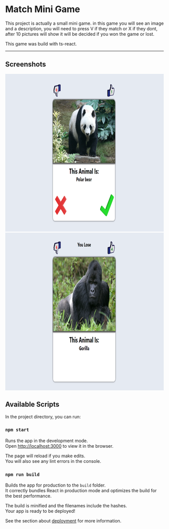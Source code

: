 # Match Mini Game

This project is actually a small mini game.
in this game you will see an image and a description, you will need to press V if they match or X if they dont, after 10 pictures will show it will be decided if you won the game or lost.

This game was build with ts-react.

<hr>


## Screenshots

<img src="./src/assets/screenshots/screenshot1.png" width="900" height="500" />


<img src="./src/assets/screenshots/screenshot2.png" width="900" height="500" />

## Available Scripts

In the project directory, you can run:

### `npm start`

Runs the app in the development mode.\
Open [http://localhost:3000](http://localhost:3000) to view it in the browser.

The page will reload if you make edits.\
You will also see any lint errors in the console.

### `npm run build`

Builds the app for production to the `build` folder.\
It correctly bundles React in production mode and optimizes the build for the best performance.

The build is minified and the filenames include the hashes.\
Your app is ready to be deployed!

See the section about [deployment](https://facebook.github.io/create-react-app/docs/deployment) for more information.


